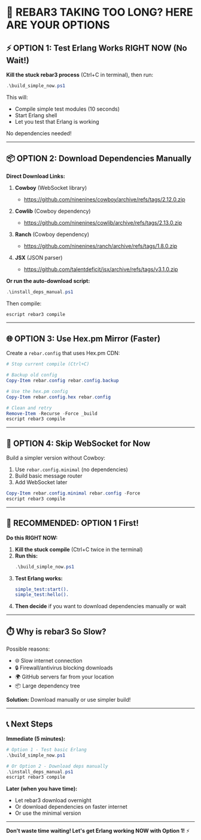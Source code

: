 # 🚨 REBAR3 TAKING TOO LONG? HERE ARE YOUR OPTIONS

## ⚡ OPTION 1: Test Erlang Works RIGHT NOW (No Wait!)

**Kill the stuck rebar3 process** (Ctrl+C in terminal), then run:

```powershell
.\build_simple_now.ps1
```

This will:
- Compile simple test modules (10 seconds)
- Start Erlang shell
- Let you test that Erlang is working

No dependencies needed!

---

## 📦 OPTION 2: Download Dependencies Manually

**Direct Download Links:**

1. **Cowboy** (WebSocket library)
   - https://github.com/ninenines/cowboy/archive/refs/tags/2.12.0.zip
   
2. **Cowlib** (Cowboy dependency)
   - https://github.com/ninenines/cowlib/archive/refs/tags/2.13.0.zip
   
3. **Ranch** (Cowboy dependency)
   - https://github.com/ninenines/ranch/archive/refs/tags/1.8.0.zip
   
4. **JSX** (JSON parser)
   - https://github.com/talentdeficit/jsx/archive/refs/tags/v3.1.0.zip

**Or run the auto-download script:**
```powershell
.\install_deps_manual.ps1
```

Then compile:
```powershell
escript rebar3 compile
```

---

## 🌐 OPTION 3: Use Hex.pm Mirror (Faster)

Create a `rebar.config` that uses Hex.pm CDN:

```powershell
# Stop current compile (Ctrl+C)

# Backup old config
Copy-Item rebar.config rebar.config.backup

# Use the hex.pm config
Copy-Item rebar.config.hex rebar.config

# Clean and retry
Remove-Item -Recurse -Force _build
escript rebar3 compile
```

---

## 🔧 OPTION 4: Skip WebSocket for Now

Build a simpler version without Cowboy:

1. Use `rebar.config.minimal` (no dependencies)
2. Build basic message router
3. Add WebSocket later

```powershell
Copy-Item rebar.config.minimal rebar.config -Force
escript rebar3 compile
```

---

## 🎯 RECOMMENDED: OPTION 1 First!

**Do this RIGHT NOW:**

1. **Kill the stuck compile** (Ctrl+C twice in the terminal)
2. **Run this:**
   ```powershell
   .\build_simple_now.ps1
   ```
3. **Test Erlang works:**
   ```erlang
   simple_test:start().
   simple_test:hello().
   ```
4. **Then decide** if you want to download dependencies manually or wait

---

## ⏱️ Why is rebar3 So Slow?

Possible reasons:
- 🌐 Slow internet connection
- 🔒 Firewall/antivirus blocking downloads
- 🌍 GitHub servers far from your location
- 📦 Large dependency tree

**Solution:** Download manually or use simpler build!

---

## 📞 Next Steps

**Immediate (5 minutes):**
```powershell
# Option 1 - Test basic Erlang
.\build_simple_now.ps1

# Or Option 2 - Download deps manually
.\install_deps_manual.ps1
escript rebar3 compile
```

**Later (when you have time):**
- Let rebar3 download overnight
- Or download dependencies on faster internet
- Or use the minimal version

---

**Don't waste time waiting! Let's get Erlang working NOW with Option 1!** ⚡
